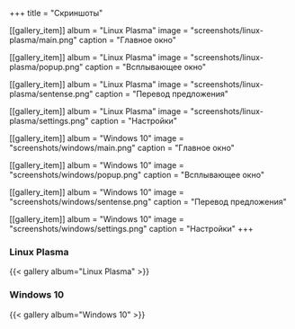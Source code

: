 +++
title = "Скриншоты"

[[gallery_item]]
album = "Linux Plasma"
image = "screenshots/linux-plasma/main.png"
caption = "Главное окно"

[[gallery_item]]
album = "Linux Plasma"
image = "screenshots/linux-plasma/popup.png"
caption = "Всплывающее окно"

[[gallery_item]]
album = "Linux Plasma"
image = "screenshots/linux-plasma/sentense.png"
caption = "Перевод предложения"

[[gallery_item]]
album = "Linux Plasma"
image = "screenshots/linux-plasma/settings.png"
caption = "Настройки"

[[gallery_item]]
album = "Windows 10"
image = "screenshots/windows/main.png"
caption = "Главное окно"

[[gallery_item]]
album = "Windows 10"
image = "screenshots/windows/popup.png"
caption = "Всплывающее окно"

[[gallery_item]]
album = "Windows 10"
image = "screenshots/windows/sentense.png"
caption = "Перевод предложения"

[[gallery_item]]
album = "Windows 10"
image = "screenshots/windows/settings.png"
caption = "Настройки"
+++

### Linux Plasma

{{< gallery album="Linux Plasma" >}}

### Windows 10

{{< gallery album="Windows 10" >}}
